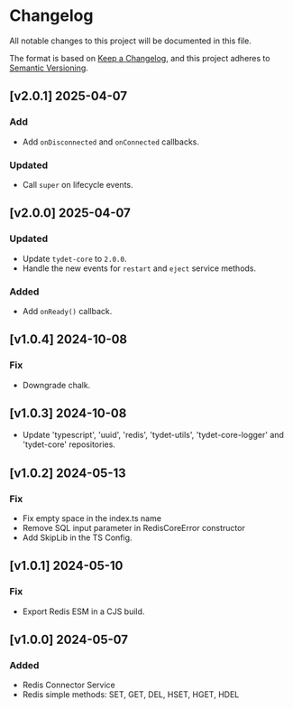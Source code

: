 # Changelog
All notable changes to this project will be documented in this file.

The format is based on [Keep a Changelog](https://keepachangelog.com/en/1.0.0/),
and this project adheres to [Semantic Versioning](https://semver.org/spec/v2.0.0.html).

## [v2.0.1] 2025-04-07
### Add
* Add `onDisconnected` and `onConnected` callbacks.
### Updated
* Call `super` on lifecycle events.

## [v2.0.0] 2025-04-07
### Updated
* Update `tydet-core` to `2.0.0`.
* Handle the new events for `restart` and `eject` service methods.
### Added
* Add `onReady()` callback.

## [v1.0.4] 2024-10-08
### Fix
* Downgrade chalk.

## [v1.0.3] 2024-10-08
* Update 'typescript', 'uuid', 'redis', 'tydet-utils', 'tydet-core-logger' and 'tydet-core' repositories.

## [v1.0.2] 2024-05-13
### Fix
* Fix empty space in the index.ts name
* Remove SQL input parameter in RedisCoreError constructor
* Add SkipLib in the TS Config.

## [v1.0.1] 2024-05-10
### Fix
* Export Redis ESM in a CJS build.

## [v1.0.0] 2024-05-07
### Added
* Redis Connector Service
* Redis simple methods: SET, GET, DEL, HSET, HGET, HDEL


